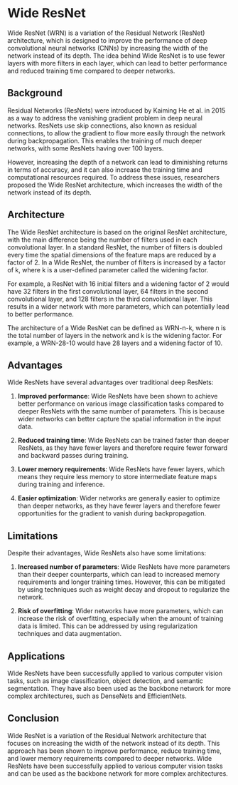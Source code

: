 # Wide ResNet

Wide ResNet (WRN) is a variation of the Residual Network (ResNet) architecture, which is designed to improve the performance of deep convolutional neural networks (CNNs) by increasing the width of the network instead of its depth. The idea behind Wide ResNet is to use fewer layers with more filters in each layer, which can lead to better performance and reduced training time compared to deeper networks.

## Background

Residual Networks (ResNets) were introduced by Kaiming He et al. in 2015 as a way to address the vanishing gradient problem in deep neural networks. ResNets use skip connections, also known as residual connections, to allow the gradient to flow more easily through the network during backpropagation. This enables the training of much deeper networks, with some ResNets having over 100 layers.

However, increasing the depth of a network can lead to diminishing returns in terms of accuracy, and it can also increase the training time and computational resources required. To address these issues, researchers proposed the Wide ResNet architecture, which increases the width of the network instead of its depth.

## Architecture

The Wide ResNet architecture is based on the original ResNet architecture, with the main difference being the number of filters used in each convolutional layer. In a standard ResNet, the number of filters is doubled every time the spatial dimensions of the feature maps are reduced by a factor of 2. In a Wide ResNet, the number of filters is increased by a factor of k, where k is a user-defined parameter called the widening factor.

For example, a ResNet with 16 initial filters and a widening factor of 2 would have 32 filters in the first convolutional layer, 64 filters in the second convolutional layer, and 128 filters in the third convolutional layer. This results in a wider network with more parameters, which can potentially lead to better performance.

The architecture of a Wide ResNet can be defined as WRN-n-k, where n is the total number of layers in the network and k is the widening factor. For example, a WRN-28-10 would have 28 layers and a widening factor of 10.

## Advantages

Wide ResNets have several advantages over traditional deep ResNets:

1. **Improved performance**: Wide ResNets have been shown to achieve better performance on various image classification tasks compared to deeper ResNets with the same number of parameters. This is because wider networks can better capture the spatial information in the input data.

2. **Reduced training time**: Wide ResNets can be trained faster than deeper ResNets, as they have fewer layers and therefore require fewer forward and backward passes during training.

3. **Lower memory requirements**: Wide ResNets have fewer layers, which means they require less memory to store intermediate feature maps during training and inference.

4. **Easier optimization**: Wider networks are generally easier to optimize than deeper networks, as they have fewer layers and therefore fewer opportunities for the gradient to vanish during backpropagation.

## Limitations

Despite their advantages, Wide ResNets also have some limitations:

1. **Increased number of parameters**: Wide ResNets have more parameters than their deeper counterparts, which can lead to increased memory requirements and longer training times. However, this can be mitigated by using techniques such as weight decay and dropout to regularize the network.

2. **Risk of overfitting**: Wider networks have more parameters, which can increase the risk of overfitting, especially when the amount of training data is limited. This can be addressed by using regularization techniques and data augmentation.

## Applications

Wide ResNets have been successfully applied to various computer vision tasks, such as image classification, object detection, and semantic segmentation. They have also been used as the backbone network for more complex architectures, such as DenseNets and EfficientNets.

## Conclusion

Wide ResNet is a variation of the Residual Network architecture that focuses on increasing the width of the network instead of its depth. This approach has been shown to improve performance, reduce training time, and lower memory requirements compared to deeper networks. Wide ResNets have been successfully applied to various computer vision tasks and can be used as the backbone network for more complex architectures.
